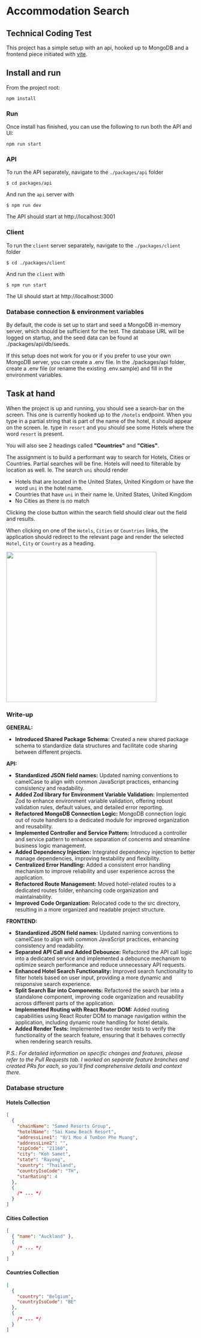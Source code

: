 # Accommodation Search

## Technical Coding Test

This project has a simple setup with an api, hooked up to MongoDB and a frontend piece initiated with [vite](https://vitejs.dev/).

## Install and run

From the project root:

```
npm install
```

### Run

Once install has finished, you can use the following to run both the API and UI:

```
npm run start
```

### API

To run the API separately, navigate to the `./packages/api` folder

```
$ cd packages/api
```

And run the `api` server with

```
$ npm run dev
```

The API should start at http://localhost:3001

### Client

To run the `client` server separately, navigate to the `./packages/client` folder

```
$ cd ./packages/client
```

And run the `client` with

```
$ npm run start
```

The UI should start at http://localhost:3000

### Database connection & environment variables

By default, the code is set up to start and seed a MongoDB in-memory server, which should be sufficient for the test. The database URL will be logged on startup, and the seed data can be found at ./packages/api/db/seeds.

If this setup does not work for you or if you prefer to use your own MongoDB server, you can create a .env file. In the ./packages/api folder, create a .env file (or rename the existing .env.sample) and fill in the environment variables.

## Task at hand

When the project is up and running, you should see a search-bar on the screen. This one is currently hooked up to the `/hotels` endpoint.
When you type in a partial string that is part of the name of the hotel, it should appear on the screen.
Ie. type in `resort` and you should see some Hotels where the word `resort` is present.

You will also see 2 headings called **"Countries"** and **"Cities"**.

The assignment is to build a performant way to search for Hotels, Cities or Countries.
Partial searches will be fine. Hotels will need to filterable by location as well.
Ie. The search `uni` should render

- Hotels that are located in the United States, United Kingdom or have the word `uni` in the hotel name.
- Countries that have `uni` in their name Ie. United States, United Kingdom
- No Cities as there is no match

Clicking the close button within the search field should clear out the field and results.

When clicking on one of the `Hotels`, `Cities` or `Countries` links, the application should redirect to the relevant page and render the selected `Hotel`, `City` or `Country` as a heading.

<img src="./assets/search-example.png" width="400px" />

### Write-up

**GENERAL:**

- **Introduced Shared Package Schema:** Created a new shared package schema to standardize data structures and facilitate code sharing between different projects.

**API:**

- **Standardized JSON field names:** Updated naming conventions to camelCase to align with common JavaScript practices, enhancing consistency and readability.
- **Added Zod library for Environment Variable Validation:** Implemented Zod to enhance environment variable validation, offering robust validation rules, default values, and detailed error reporting.
- **Refactored MongoDB Connection Logic:** MongoDB connection logic out of route handlers to a dedicated module for improved organization and reusability.
- **Implemented Controller and Service Pattern:** Introduced a controller and service pattern to enhance separation of concerns and streamline business logic management.
- **Added Dependency Injection:** Integrated dependency injection to better manage dependencies, improving testability and flexibility.
- **Centralized Error Handling:** Added a consistent error handling mechanism to improve reliability and user experience across the application.
- **Refactored Route Management:** Moved hotel-related routes to a dedicated routes folder, enhancing code organization and maintainability.
- **Improved Code Organization:** Relocated code to the src directory, resulting in a more organized and readable project structure.

**FRONTEND:**

- **Standardized JSON field names:** Updated naming conventions to camelCase to align with common JavaScript practices, enhancing consistency and readability.
- **Separated API Call and Added Debounce:** Refactored the API call logic into a dedicated service and implemented a debounce mechanism to optimize search performance and reduce unnecessary API requests.
- **Enhanced Hotel Search Functionality:** Improved search functionality to filter hotels based on user input, providing a more dynamic and responsive search experience.
- **Split Search Bar into Components:** Refactored the search bar into a standalone component, improving code organization and reusability across different parts of the application.
- **Implemented Routing with React Router DOM:** Added routing capabilities using React Router DOM to manage navigation within the application, including dynamic route handling for hotel details.
- **Added Render Tests:** Implemented two render tests to verify the functionality of the search feature, ensuring that it behaves correctly when rendering search results.

_P.S.: For detailed information on specific changes and features, please refer to the Pull Requests tab. I worked on separate feature branches and created PRs for each, so you’ll find comprehensive details and context there._

### Database structure

#### Hotels Collection

```json
[
  {
    "chainName": "Samed Resorts Group",
    "hotelName": "Sai Kaew Beach Resort",
    "addressLine1": "8/1 Moo 4 Tumbon Phe Muang",
    "addressLine2": "",
    "zipCode": "21160",
    "city": "Koh Samet",
    "state": "Rayong",
    "country": "Thailand",
    "countryIsoCode": "TH",
    "starRating": 4
  },
  {
    /* ... */
  }
]
```

#### Cities Collection

```json
[
  { "name": "Auckland" },
  {
    /* ... */
  }
]
```

#### Countries Collection

```json
[
  {
    "country": "Belgium",
    "countryIsoCode": "BE"
  },
  {
    /* ... */
  }
]
```
